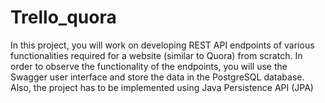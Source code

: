 # Trello_quora
In this project, you will work on developing REST API endpoints of various functionalities required for a website 
(similar to Quora) from scratch. In order to observe the functionality of the endpoints, you will use the Swagger 
user interface and store the data in the PostgreSQL database. Also, the project has to be implemented using 
Java Persistence API (JPA)
